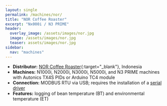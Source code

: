 ```yaml
---
layout: single
permalink: /machines/nor/
title: "NOR Coffee Roaster"
excerpt: "Nx000i / N3 PRIME"
header:
  overlay_image: /assets/images/nor.jpg
  image: /assets/images/nor.jpg
  teaser: assets/images/nor.jpg
sidebar:
  nav: "machines"
---
```


* __Distributor:__ [NOR Coffee Roaster](https://norcofeeroaster.com/){:target="_blank"}, Indonesia
* __Machines:__ N1000i, N2000i, N3000i, N5000i, and N3 PRIME machines with Autonics TX4S PIDs or Arduino TC4 module
* __Connection:__ MODBUS RTU via USB; requires the installation of a [serial driver](/modbus_serial/)
* __Features:__ logging of bean temperature (BT) and environmental temperature (ET)